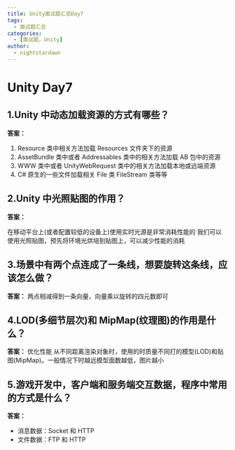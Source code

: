 ```yaml
---
title: Unity面试题汇总Day7
tags:
  - 面试题汇总
categories:
  - [面试题，Unity]
author:
  - nightstardawn
---
```


# Unity Day7

## 1.Unity 中动态加载资源的方式有哪些？

**答案：**

1. Resource 类中相关方法加载 Resources 文件夹下的资源
2. AssetBundle 类中或者 Addressables 类中的相关方法加载 AB 包中的资源
3. WWW 类中或者 UnityWebRequest 类中的相关方法加载本地或远端资源
4. C# 原生的一些文件加载相关 File 类 FileStream 类等等

## 2.Unity 中光照贴图的作用？

**答案：**

在移动平台上(或者配置较低的设备上)使用实时光源是非常消耗性能的
我们可以使用光照贴图，预先将环境光烘培到贴图上，可以减少性能的消耗



## 3.场景中有两个点连成了一条线，想要旋转这条线，应该怎么做？

**答案：**
两点相减得到一条向量，向量乘以旋转的四元数即可

## 4.LOD(多细节层次)和 MipMap(纹理图)的作用是什么？

**答案：**
优化性能
从不同距离渲染对象时，使用的时质量不同打的模型(LOD)和贴图(MipMap)。一般情况下时越远模型面数越低，图片越小

## 5.游戏开发中，客户端和服务端交互数据，程序中常用的方式是什么？

**答案：**

- 消息数据：Socket 和 HTTP
- 文件数据：FTP 和 HTTP
